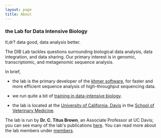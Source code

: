 ```yaml
---
layout: page
title: About
---
```


### the Lab for Data Intensive Biology

<p class="message">
tl;dr? data good, data analysis better.
</p>

The DIB Lab tackles questions surrounding biological data analysis,
data integration, and data sharing.  Our primary interest is in
genomic, transcriptomic, and metagenomic sequence analysis.

In brief,

* the lab is the primary developer of the [khmer software](https://github.com/ged-lab/khmer/), 
  for faster and more
  efficient sequence analysis of high-throughput sequencing data.

* we run quite a bit of [training in data-intensive biology](http://dib-training.readthedocs.org/en/pub/).

* the lab is located at the [University of California, Davis](http://ucdavis.edu) 
  in the [School of Veterinary Medicine](http://www.vetmed.ucdavis.edu).

The lab is run by **Dr. C. Titus Brown**, an Associate Professor at UC
Davis; you can see many of the lab's publications [here](https://scholar.google.com/citations?hl=en&user=O4rYanMAAAAJ&view_op=list_works&sortby=pubdate>). You
can read more about the lab members under [members](/members.html).


